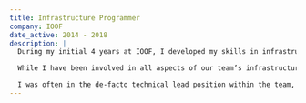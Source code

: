 ```yaml
---
title: Infrastructure Programmer
company: IOOF
date_active: 2014 - 2018
description: |
  During my initial 4 years at IOOF, I developed my skills in infrastructure automation, and software delivery tools, while contributing to our team’s efforts to make it easy for software delivery teams to efficiently deliver their software for the business.

  While I have been involved in all aspects of our team’s infrastructure automation work, I have given particular focus to our internal platform-as-a-service and the underlying Linux container ecosystem it is based on.

  I was often in the de-facto technical lead position within the team, providing technical leadership, as well as mentoring less experienced members of the team.
---
```


